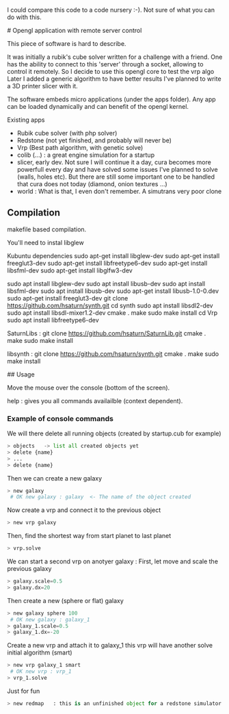 I could compare this code to a code nursery :-). Not sure of what you can do with this.

# Opengl application with remote server control
 
  This piece of software is hard to describe.

  It was initially a rubik's cube solver written for a challenge with a friend.
  One has the ability to connect to this 'server' through a socket, allowing to control it remotely.
  So I decide to use this opengl core to test the vrp algo
  Later I added a generic algorithm to have better results
  I've planned to write a 3D printer slicer with it.

  The software embeds micro applications (under the apps folder).
  Any app can be loaded dynamically and can benefit of the opengl kernel.

Existing apps
* Rubik cube solver (with php solver)
* Redstone (not yet finished, and probably will never be)
* Vrp (Best path algorithm, with genetic solve)
* colib (...) : a great engine simulation for a startup
* slicer, early dev. Not sure I will continue it a day, cura becomes more powerfull every day and have solved some issues I've planned to solve (walls, holes etc). But there are still some important one to be handled that cura does not today (diamond, onion textures ...)
* world : What is that, I even don't remember. A simutrans very poor clone

## Compilation

makefile based compilation.

You'll need to instal libglew

Kubuntu dependencies
sudo apt-get install libglew-dev
sudo apt-get install freeglut3-dev
sudo apt-get install libfreetype6-dev
sudo apt-get install libsfml-dev
sudo apt-get install libglfw3-dev

sudo apt install libglew-dev 
sudo apt install libusb-dev 
sudo apt install libsfml-dev 
sudo apt install libusb-dev 
sudo apt-get install libusb-1.0-0.dev
sudo apt-get install freeglut3-dev
git clone https://github.com/hsaturn/synth.git
cd synth
sudo apt install libsdl2-dev 
sudo apt install libsdl-mixer1.2-dev 
cmake .
make
sudo make install
cd Vrp
sudo apt install libfreetype6-dev 

SaturnLibs : git clone https://github.com/hsaturn/SaturnLib.git
	cmake .
	make
	sudo make install

libsynth : git clone https://github.com/hsaturn/synth.git
	cmake .
	make
	sudo make install

## Usage

Move the mouse over the console (bottom of the screen).

help : gives you all commands availailble (context dependent).

### Example of console commands

We will there delete all running objects (created by startup.cub for example)

```python
> objects   -> list all created objects yet
> delete {name}
> ...
> delete {name}
```

Then we can create a new galaxy

```python
> new galaxy
 # OK new galaxy : galaxy  <- The name of the object created
```

Now create a vrp and connect it to the previous object

```python
> new vrp galaxy
```

Then, find the shortest way from start planet to last planet

```python
> vrp.solve
```

We can start a second vrp on anotyer galaxy :
First, let move and scale the previous galaxy

```python
> galaxy.scale=0.5
> galaxy.dx=20
```

Then create a new (sphere or flat) galaxy

```python
> new galaxy sphere 100
 # OK new galaxy : galaxy_1
> galaxy_1.scale=0.5
> galaxy_1.dx=-20
```

Create a new vrp and attach it to galaxy_1
this vrp will have another solve initial algorithm (smart)

```python
> new vrp galaxy_1 smart
 # OK new vrp : vrp_1
> vrp_1.solve
```

Just for fun

```python
> new redmap   : this is an unfinished object for a redstone simulator for minecraft.
```
